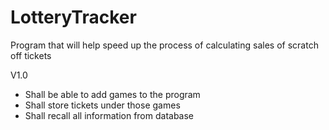 # LotteryTracker
Program that will help speed up the process of calculating sales of scratch off tickets

V1.0
  - Shall be able to add games to the program
  - Shall store tickets under those games
  - Shall recall all information from database
